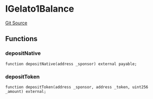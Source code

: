 # IGelato1Balance
[Git Source](https://github.com/supafinance/supa-foundry/blob/00eb35447ebc05e824f31afa1581898206764621/src/gelato/Types.sol)


## Functions
### depositNative


```solidity
function depositNative(address _sponsor) external payable;
```

### depositToken


```solidity
function depositToken(address _sponsor, address _token, uint256 _amount) external;
```

